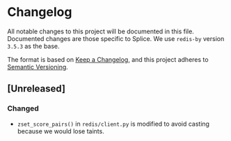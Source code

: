 # Changelog
All notable changes to this project will be documented in this file.
Documented changes are those specific to Splice. 
We use `redis-by` version `3.5.3` as the base.

The format is based on [Keep a Changelog](https://keepachangelog.com/en/1.0.0/),
and this project adheres to [Semantic Versioning](https://semver.org/spec/v2.0.0.html).

## [Unreleased]
### Changed
- `zset_score_pairs()` in `redis/client.py` is modified to avoid
  casting because we would lose taints.